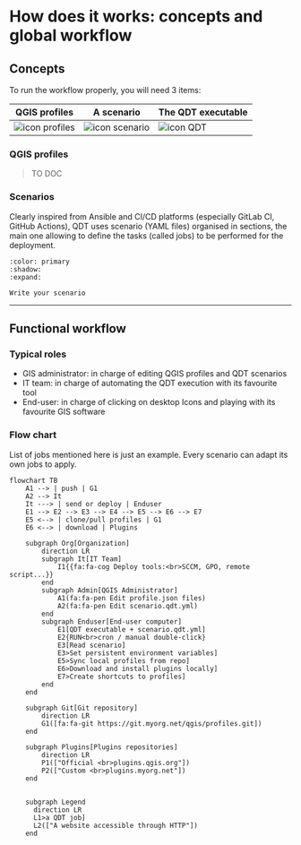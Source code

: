 # How does it works: concepts and global workflow

## Concepts

To run the workflow properly, you will need 3 items:

| QGIS profiles | A scenario | The QDT executable |
| -- | -- | -- |
| ![icon profiles](/static/icon_profiles.svg) | ![icon scenario](/static/icon_scenario.svg) | ![icon QDT](/static/logo_qdt.png) |

### QGIS profiles

> TO DOC

### Scenarios

Clearly inspired from Ansible and CI/CD platforms (especially GitLab CI, GitHub Actions), QDT uses scenario (YAML files) organised in sections, the main one allowing to define the tasks (called jobs) to be performed for the deployment.

```{button-link} ./scenario.html
:color: primary
:shadow:
:expand:

Write your scenario
```

----

## Functional workflow

### Typical roles

- GIS administrator: in charge of editing QGIS profiles and QDT scenarios
- IT team: in charge of automating the QDT execution with its favourite tool
- End-user: in charge of clicking on desktop Icons and playing with its favourite GIS software

### Flow chart

List of jobs mentioned here is just an example. Every scenario can adapt its own jobs to apply.

```{mermaid}
flowchart TB
    A1 --> | push | G1
    A2 --> It
    It ---> | send or deploy | Enduser
    E1 --> E2 --> E3 --> E4 --> E5 --> E6 --> E7
    E5 <--> | clone/pull profiles | G1
    E6 <--> | download | Plugins

    subgraph Org[Organization]
        direction LR
        subgraph It[IT Team]
            I1{{fa:fa-cog Deploy tools:<br>SCCM, GPO, remote script...}}
        end
        subgraph Admin[QGIS Administrator]
            A1(fa:fa-pen Edit profile.json files)
            A2(fa:fa-pen Edit scenario.qdt.yml)
        end
        subgraph Enduser[End-user computer]
            E1[QDT executable + scenario.qdt.yml]
            E2{RUN<br>cron / manual double-click}
            E3[Read scenario]
            E3>Set persistent environment variables]
            E5>Sync local profiles from repo]
            E6>Download and install plugins locally]
            E7>Create shortcuts to profiles]
        end
    end

    subgraph Git[Git repository]
        direction LR
        G1([fa:fa-git https://git.myorg.net/qgis/profiles.git])
    end

    subgraph Plugins[Plugins repositories]
        direction LR
        P1(["Official <br>plugins.qgis.org"])
        P2(["Custom <br>plugins.myorg.net"])
    end


    subgraph Legend
      direction LR
      L1>a QDT job]
      L2(["A website accessible through HTTP"])
    end
```
